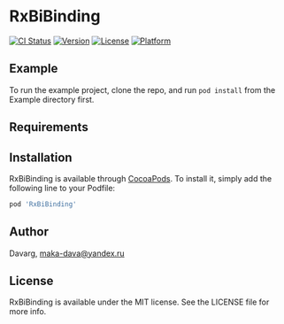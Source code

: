 # RxBiBinding

[![CI Status](https://img.shields.io/travis/Davarg/RxBiBinding.svg?style=flat)](https://travis-ci.org/Davarg/RxBiBinding)
[![Version](https://img.shields.io/cocoapods/v/RxBiBinding.svg?style=flat)](https://cocoapods.org/pods/RxBiBinding)
[![License](https://img.shields.io/cocoapods/l/RxBiBinding.svg?style=flat)](https://cocoapods.org/pods/RxBiBinding)
[![Platform](https://img.shields.io/cocoapods/p/RxBiBinding.svg?style=flat)](https://cocoapods.org/pods/RxBiBinding)

## Example

To run the example project, clone the repo, and run `pod install` from the Example directory first.

## Requirements

## Installation

RxBiBinding is available through [CocoaPods](https://cocoapods.org). To install
it, simply add the following line to your Podfile:

```ruby
pod 'RxBiBinding'
```

## Author

Davarg, maka-dava@yandex.ru

## License

RxBiBinding is available under the MIT license. See the LICENSE file for more info.
